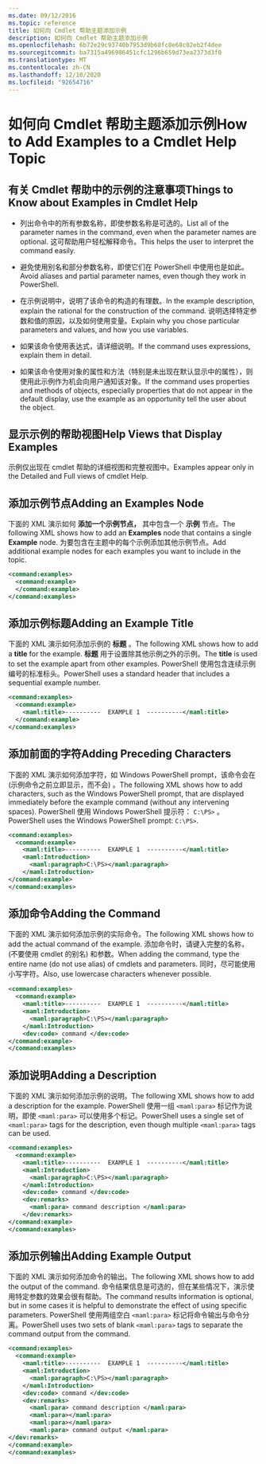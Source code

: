 ```yaml
---
ms.date: 09/12/2016
ms.topic: reference
title: 如何向 Cmdlet 帮助主题添加示例
description: 如何向 Cmdlet 帮助主题添加示例
ms.openlocfilehash: 6b72e29c93740b7953d9b68fc8e68c02eb2f4dee
ms.sourcegitcommit: ba7315a496986451cfc1296b659d73ea2373d3f0
ms.translationtype: MT
ms.contentlocale: zh-CN
ms.lasthandoff: 12/10/2020
ms.locfileid: "92654716"
---
```

# <a name="how-to-add-examples-to-a-cmdlet-help-topic"></a><span data-ttu-id="9513c-103">如何向 Cmdlet 帮助主题添加示例</span><span class="sxs-lookup"><span data-stu-id="9513c-103">How to Add Examples to a Cmdlet Help Topic</span></span>

## <a name="things-to-know-about-examples-in-cmdlet-help"></a><span data-ttu-id="9513c-104">有关 Cmdlet 帮助中的示例的注意事项</span><span class="sxs-lookup"><span data-stu-id="9513c-104">Things to Know about Examples in Cmdlet Help</span></span>

- <span data-ttu-id="9513c-105">列出命令中的所有参数名称，即使参数名称是可选的。</span><span class="sxs-lookup"><span data-stu-id="9513c-105">List all of the parameter names in the command, even when the parameter names are optional.</span></span> <span data-ttu-id="9513c-106">这可帮助用户轻松解释命令。</span><span class="sxs-lookup"><span data-stu-id="9513c-106">This helps the user to interpret the command easily.</span></span>

- <span data-ttu-id="9513c-107">避免使用别名和部分参数名称，即使它们在 PowerShell 中使用也是如此。</span><span class="sxs-lookup"><span data-stu-id="9513c-107">Avoid aliases and partial parameter names, even though they work in PowerShell.</span></span>

- <span data-ttu-id="9513c-108">在示例说明中，说明了该命令的构造的有理数。</span><span class="sxs-lookup"><span data-stu-id="9513c-108">In the example description, explain the rational for the construction of the command.</span></span> <span data-ttu-id="9513c-109">说明选择特定参数和值的原因，以及如何使用变量。</span><span class="sxs-lookup"><span data-stu-id="9513c-109">Explain why you chose particular parameters and values, and how you use variables.</span></span>

- <span data-ttu-id="9513c-110">如果该命令使用表达式，请详细说明。</span><span class="sxs-lookup"><span data-stu-id="9513c-110">If the command uses expressions, explain them in detail.</span></span>

- <span data-ttu-id="9513c-111">如果该命令使用对象的属性和方法（特别是未出现在默认显示中的属性），则使用此示例作为机会向用户通知该对象。</span><span class="sxs-lookup"><span data-stu-id="9513c-111">If the command uses properties and methods of objects, especially properties that do not appear in the default display, use the example as an opportunity tell the user about the object.</span></span>

## <a name="help-views-that-display-examples"></a><span data-ttu-id="9513c-112">显示示例的帮助视图</span><span class="sxs-lookup"><span data-stu-id="9513c-112">Help Views that Display Examples</span></span>

<span data-ttu-id="9513c-113">示例仅出现在 cmdlet 帮助的详细视图和完整视图中。</span><span class="sxs-lookup"><span data-stu-id="9513c-113">Examples appear only in the Detailed and Full views of cmdlet Help.</span></span>

## <a name="adding-an-examples-node"></a><span data-ttu-id="9513c-114">添加示例节点</span><span class="sxs-lookup"><span data-stu-id="9513c-114">Adding an Examples Node</span></span>

<span data-ttu-id="9513c-115">下面的 XML 演示如何 **添加一个示例节点，** 其中包含一个 **示例** 节点。</span><span class="sxs-lookup"><span data-stu-id="9513c-115">The following XML shows how to add an **Examples** node that contains a single **Example** node.</span></span> <span data-ttu-id="9513c-116">为要包含在主题中的每个示例添加其他示例节点。</span><span class="sxs-lookup"><span data-stu-id="9513c-116">Add additional example nodes for each examples you want to include in the topic.</span></span>

```xml
<command:examples>
  <command:example>
  </command:example>
</command:examples>
```

## <a name="adding-an-example-title"></a><span data-ttu-id="9513c-117">添加示例标题</span><span class="sxs-lookup"><span data-stu-id="9513c-117">Adding an Example Title</span></span>

<span data-ttu-id="9513c-118">下面的 XML 演示如何添加示例的 **标题** 。</span><span class="sxs-lookup"><span data-stu-id="9513c-118">The following XML shows how to add a **title** for the example.</span></span> <span data-ttu-id="9513c-119">**标题** 用于设置除其他示例之外的示例。</span><span class="sxs-lookup"><span data-stu-id="9513c-119">The **title** is used to set the example apart from other examples.</span></span> <span data-ttu-id="9513c-120">PowerShell 使用包含连续示例编号的标准标头。</span><span class="sxs-lookup"><span data-stu-id="9513c-120">PowerShell uses a standard header that includes a sequential example number.</span></span>

```xml
<command:examples>
  <command:example>
    <maml:title>----------  EXAMPLE 1  ----------</maml:title>
  </command:example>
</command:examples>
```

## <a name="adding-preceding-characters"></a><span data-ttu-id="9513c-121">添加前面的字符</span><span class="sxs-lookup"><span data-stu-id="9513c-121">Adding Preceding Characters</span></span>

<span data-ttu-id="9513c-122">下面的 XML 演示如何添加字符，如 Windows PowerShell prompt，该命令会在 (示例命令之前立即显示，而不会) 。</span><span class="sxs-lookup"><span data-stu-id="9513c-122">The following XML shows how to add characters, such as the Windows PowerShell prompt, that are displayed immediately before the example command (without any intervening spaces).</span></span> <span data-ttu-id="9513c-123">PowerShell 使用 Windows PowerShell 提示符： `C:\PS>` 。</span><span class="sxs-lookup"><span data-stu-id="9513c-123">PowerShell uses the Windows PowerShell prompt: `C:\PS>`.</span></span>

```xml
<command:examples>
  <command:example>
    <maml:title>----------  EXAMPLE 1  ----------</maml:title>
    <maml:Introduction>
      <maml:paragraph>C:\PS></maml:paragraph>
    </maml:Introduction>
</command:example>
</command:examples>
```

## <a name="adding-the-command"></a><span data-ttu-id="9513c-124">添加命令</span><span class="sxs-lookup"><span data-stu-id="9513c-124">Adding the Command</span></span>

<span data-ttu-id="9513c-125">下面的 XML 演示如何添加示例的实际命令。</span><span class="sxs-lookup"><span data-stu-id="9513c-125">The following XML shows how to add the actual command of the example.</span></span> <span data-ttu-id="9513c-126">添加命令时，请键入完整的名称， (不要使用 cmdlet 的别名) 和参数。</span><span class="sxs-lookup"><span data-stu-id="9513c-126">When adding the command, type the entire name (do not use alias) of cmdlets and parameters.</span></span> <span data-ttu-id="9513c-127">同时，尽可能使用小写字符。</span><span class="sxs-lookup"><span data-stu-id="9513c-127">Also, use lowercase characters whenever possible.</span></span>

```xml
<command:examples>
  <command:example>
    <maml:title>----------  EXAMPLE 1  ----------</maml:title>
    <maml:Introduction>
      <maml:paragraph>C:\PS></maml:paragraph>
    </maml:Introduction>
    <dev:code> command </dev:code>
</command:example>
</command:examples>
```

## <a name="adding-a-description"></a><span data-ttu-id="9513c-128">添加说明</span><span class="sxs-lookup"><span data-stu-id="9513c-128">Adding a Description</span></span>

<span data-ttu-id="9513c-129">下面的 XML 演示如何添加示例的说明。</span><span class="sxs-lookup"><span data-stu-id="9513c-129">The following XML shows how to add a description for the example.</span></span> <span data-ttu-id="9513c-130">PowerShell 使用一组 `<maml:para>` 标记作为说明，即使 `<maml:para>` 可以使用多个标记。</span><span class="sxs-lookup"><span data-stu-id="9513c-130">PowerShell uses a single set of `<maml:para>` tags for the description, even though multiple `<maml:para>` tags can be used.</span></span>

```xml
<command:examples>
  <command:example>
    <maml:title>----------  EXAMPLE 1  ----------</maml:title>
    <maml:Introduction>
      <maml:paragraph>C:\PS></maml:paragraph>
    </maml:Introduction>
    <dev:code> command </dev:code>
    <dev:remarks>
      <maml:para> command description </maml:para>
    </dev:remarks>
</command:example>
</command:examples>
```

## <a name="adding-example-output"></a><span data-ttu-id="9513c-131">添加示例输出</span><span class="sxs-lookup"><span data-stu-id="9513c-131">Adding Example Output</span></span>

<span data-ttu-id="9513c-132">下面的 XML 演示如何添加命令的输出。</span><span class="sxs-lookup"><span data-stu-id="9513c-132">The following XML shows how to add the output of the command.</span></span> <span data-ttu-id="9513c-133">命令结果信息是可选的，但在某些情况下，演示使用特定参数的效果会很有帮助。</span><span class="sxs-lookup"><span data-stu-id="9513c-133">The command results information is optional, but in some cases it is helpful to demonstrate the effect of using specific parameters.</span></span>
<span data-ttu-id="9513c-134">PowerShell 使用两组空白 `<maml:para>` 标记将命令输出与命令分离。</span><span class="sxs-lookup"><span data-stu-id="9513c-134">PowerShell uses two sets of blank `<maml:para>` tags to separate the command output from the command.</span></span>

```xml
<command:examples>
  <command:example>
    <maml:title>----------  EXAMPLE 1  ----------</maml:title>
    <maml:Introduction>
      <maml:paragraph>C:\PS></maml:paragraph>
    </maml:Introduction>
    <dev:code> command </dev:code>
    <dev:remarks>
      <maml:para> command description </maml:para>
      <maml:para></maml:para>
      <maml:para></maml:para>
      <maml:para> command output </maml:para>
</dev:remarks>
</command:example>
</command:examples>
```
